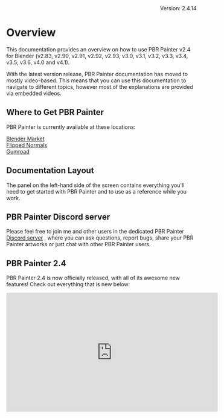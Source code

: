 <div style="text-align: right"> Version: 2.4.14 </div>

# Overview

This documentation provides an overview on how to use PBR Painter v2.4 for Blender (v2.83, v2.90, v2.91, v2.92, v2.93, v3.0, v3.1, v3.2, v3.3, v3.4, v3.5, v3.6, v4.0 and v4.1).

With the latest version release, PBR Painter documentation has moved to mostly video-based. This means that you can use this documentation to navigate
to different topics, however most of the explanations are provided via embedded videos. 

## Where to Get PBR Painter

PBR Painter is currently available at these locations:
 
<a href="https://blendermarket.com/products/pbr-painter">Blender Market</a>
<br/><a href="https://flippednormals.com/product/pbr-painter-2-4-for-blender-7838">Flipped Normals</a>
<br/><a href="https://gumroad.com/l/pbrpainter">Gumroad</a>

## Documentation Layout

The panel on the left-hand side of the screen contains everything you'll need to get started with PBR Painter and to use as a reference while you work. 

## PBR Painter Discord server
Please feel free to join me and other users in the dedicated PBR Painter <a href="https://discord.gg/8PZq9x2fvB">Discord server</a> , where you can ask questions, 
report bugs, share your PBR Painter artworks or just chat with other PBR Painter users.

## PBR Painter 2.4
PBR Painter 2.4 is now officially released, with all of its awesome new features! Check out everything that is new below:
<iframe width="560" height="315" src="https://www.youtube.com/embed/c0jMfIs1W4k?si=KaApmqxpVOBooeAQ" title="YouTube video player" 
frameborder="0" allow="accelerometer; autoplay; clipboard-write; encrypted-media; gyroscope; picture-in-picture; web-share" allowfullscreen></iframe>